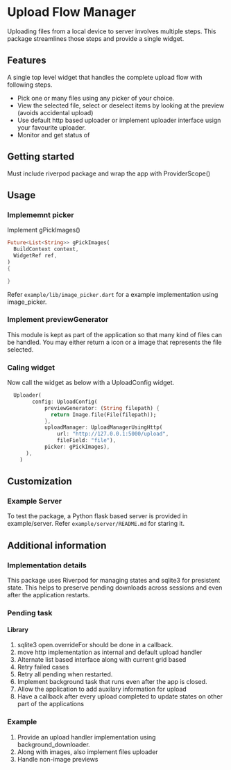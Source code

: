 # Upload Flow Manager

Uploading files from a local device to server involves multiple steps. This package streamlines those steps and provide a single widget.

## Features

A single top level widget that handles the complete upload flow with following steps.
* Pick one or many files using any picker of your choice. 
* View the selected file, select or deselect items by looking at the preview (avoids accidental upload)
* Use default http based uploader or implement uploader interface usign your favourite uploader.
* Monitor and get status of

## Getting started

Must include riverpod package and wrap the app with ProviderScope()

## Usage

### Implememnt picker
Implement  gPickImages()

```dart
Future<List<String>> gPickImages(
  BuildContext context,
  WidgetRef ref,
)
{

}
```
Refer `example/lib/image_picker.dart` for a example implementation using image_picker.

### Implement previewGenerator

This module is kept as part of the application so that many kind of files can be handled. You may either return a icon or a image that represents the file selected. 

### Caling widget

Now call the widget as below with a UploadConfig widget. 
```dart
  Uploader(
        config: UploadConfig(
            previewGenerator: (String filepath) {
              return Image.file(File(filepath));
            },
            uploadManager: UploadManagerUsingHttp(
                url: "http://127.0.0.1:5000/upload",
                fileField: "file"),
            picker: gPickImages),
      ),
    )
```

## Customization

### Example Server
 To test the package, a Python flask based server is provided in example/server.
 Refer `example/server/README.md` for staring it.

## Additional information

### Implementation details
This package uses Riverpod for managing states and sqlite3 for presistent state.
This helps to preserve pending downloads across sessions and even after the application restarts.

### Pending task
#### Library
  1. sqlite3 open.overrideFor should be done in a callback.
  2. move http implementation as internal and default upload handler
  3. Alternate list based interface along with current grid based
  4. Retry failed cases
  5. Retry all pending when restarted.
  6. Implement background task that runs even after the app is closed. 
  7. Allow the application to add auxilary information for upload
  8. Have a callback after every upload completed to update states on other part of the applications

### Example
  1. Provide an upload handler implementation using background_downloader.
  2. Along with images, also implement files uploader
  3. Handle non-image previews
  

